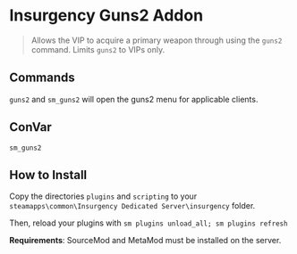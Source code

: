 # Insurgency Guns2 Addon

> Allows the VIP to acquire a primary weapon through using the `guns2` command.
> Limits `guns2` to VIPs only.

## Commands

`guns2` and `sm_guns2` will open the guns2 menu for applicable clients.

## ConVar

`sm_guns2`

## How to Install

Copy the directories `plugins` and `scripting` to your
`steamapps\common\Insurgency Dedicated Server\insurgency` folder.

Then, reload your plugins with `sm plugins unload_all; sm plugins refresh`

**Requirements**: SourceMod and MetaMod must be installed on the server.
